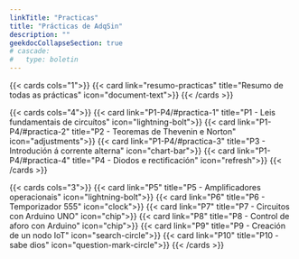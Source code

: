```yaml
---
linkTitle: "Practicas"
title: "Prácticas de AdqSin"
description: ""
geekdocCollapseSection: true
# cascade:
#   type: boletin
---
```


{{< cards cols="1">}}
{{< card link="resumo-practicas" title="Resumo de todas as prácticas" icon="document-text">}}
{{< /cards >}}


{{< cards cols="4">}}
    {{< card link="P1-P4/#practica-1" title="P1 - Leis fundamentais de circuítos" icon="lightning-bolt">}}
    {{< card link="P1-P4/#practica-2" title="P2 - Teoremas de Thevenin e Norton" icon="adjustments">}}
    {{< card link="P1-P4/#practica-3" title="P3 - Introdución á corrente alterna" icon="chart-bar">}}
    {{< card link="P1-P4/#practica-4" title="P4 - Diodos e rectificación" icon="refresh">}}
{{< /cards >}}

{{< cards cols="3">}}
    {{< card link="P5" title="P5 - Amplificadores operacionais" icon="lightning-bolt">}}
    {{< card link="P6" title="P6 - Temporizador 555" icon="clock">}}
    {{< card link="P7" title="P7 - Circuitos con Arduino UNO" icon="chip">}}
    {{< card link="P8" title="P8 - Control de aforo con Arduino" icon="chip">}}
    {{< card link="P9" title="P9 - Creación de un nodo IoT" icon="search-circle">}}
    {{< card link="P10" title="P10 - sabe dios" icon="question-mark-circle">}}
{{< /cards >}}